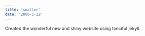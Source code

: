 ```yaml
---
title: 'smaller'
date: '2000-1-22'
---
```


Created the wonderful new and shiny website using fanciful jekyll.
